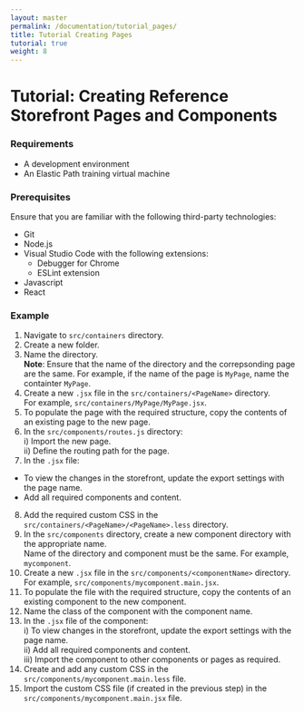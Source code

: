 ```yaml
---
layout: master
permalink: /documentation/tutorial_pages/
title: Tutorial Creating Pages
tutorial: true
weight: 8
---
```

# Tutorial: Creating Reference Storefront Pages and Components

### Requirements

* A development environment
* An Elastic Path training virtual machine

### Prerequisites

Ensure that you are familiar with the following third-party technologies:
* Git
* Node.js
* Visual Studio Code with the following extensions:
  * Debugger for Chrome
  * ESLint extension
* Javascript
* React

### Example

1. Navigate to `src/containers` directory.<br>
2. Create a new folder.<br>
3. Name the directory. <br>
    **Note**: Ensure that the name of the directory and the correpsonding page are the same. For example, if the name of the page is `MyPage`, name the containter `MyPage`.<br>
4. Create a new `.jsx` file in the `src/containers/<PageName>` directory. <br>
    For example, `src/containers/MyPage/MyPage.jsx`.<br>
5. To populate the page with the required structure, copy the contents of an existing page to the new page.<br>
6. In the `src/components/routes.js` directory:<br>
  i)  Import the new page.<br>
  ii) Define the routing path for the page.<br>
7. In the `.jsx` file:<br>
  * To view the changes in the storefront, update the export settings with the page name.<br>
  * Add all required components and content.<br>
8. Add the required custom CSS in the `src/containers/<PageName>/<PageName>.less` directory. <br>
9. In the `src/components` directory, create a new component directory with the appropriate name.<br>
Name of the directory and component must be the same. For example, `mycomponent`.<br>
10. Create a new `.jsx` file in the `src/components/<componentName>` directory. <br> For example, `src/components/mycomponent.main.jsx`.<br>
11. To populate the file with the required structure, copy the contents of an existing component to the new component.<br>
12. Name the class of the component with the component name.<br>
13. In the `.jsx` file of the component:<br>
  i)  To view changes in the storefront, update the export settings with the page name.<br>
  ii)  Add all required components and content.<br>
  iii) Import the component to other components or pages as required.<br>
14. Create and add any custom CSS in the `src/components/mycomponent.main.less` file.<br>
15. Import the custom CSS file (if created in the previous step) in the `src/components/mycomponent.main.jsx` file.

